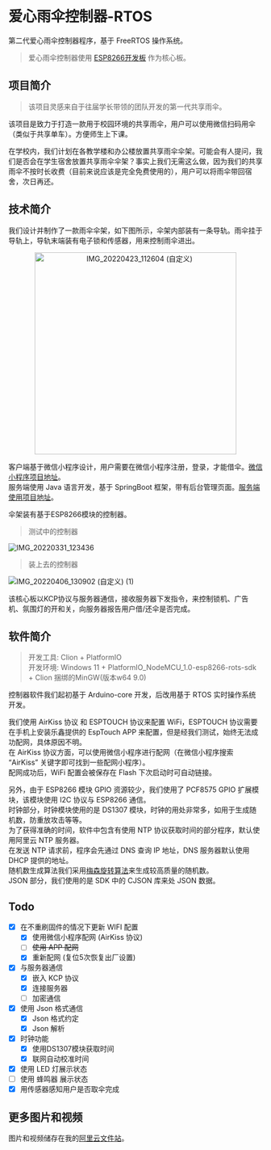 # 爱心雨伞控制器-RTOS

第二代爱心雨伞控制器程序，基于 FreeRTOS 操作系统。

> 爱心雨伞控制器使用 [ESP8266开发板](https://github.com/HNIT-IoT-Lab/ESP8266-board) 作为核心板。

## 项目简介

> 该项目灵感来自于往届学长带领的团队开发的第一代共享雨伞。

该项目是致力于打造一款用于校园环境的共享雨伞，用户可以使用微信扫码用伞（类似于共享单车）。方便师生上下课。

在学校内，我们计划在各教学楼和办公楼放置共享雨伞伞架。可能会有人提问，我们是否会在学生宿舍放置共享雨伞伞架？事实上我们无需这么做，因为我们的共享雨伞不按时长收费（目前来说应该是完全免费使用的），用户可以将雨伞带回宿舍，次日再还。

## 技术简介

我们设计并制作了一款雨伞伞架，如下图所示，伞架内部装有一条导轨。雨伞挂于导轨上，导轨末端装有电子锁和传感器，用来控制雨伞进出。

<p align="center">
   <img alt="IMG_20220423_112604 (自定义)" src="https://user-images.githubusercontent.com/39958055/164873555-69317a19-1a1c-4563-a8d2-916dd3532f62.jpg" height="400">
</p>

客户端基于微信小程序设计，用户需要在微信小程序注册，登录，才能借伞。[微信小程序项目地址](https://github.com/HNIT-IoT-Lab/love-umbrella-miniprogram)。  
服务端使用 Java 语言开发，基于 SpringBoot 框架，带有后台管理页面。[服务端使用项目地址](https://github.com/HNIT-IoT-Lab/umbrella-server)。

伞架装有基于ESP8266模块的控制器。


> 测试中的控制器

![IMG_20220331_123436](https://user-images.githubusercontent.com/39958055/160977423-13001bba-1a12-4f85-81d6-6290b2efd2ae.jpg)

> 装上去的控制器

![IMG_20220406_130902 (自定义) (1)](https://user-images.githubusercontent.com/39958055/161901480-f2683a43-afcc-4a61-a926-96400d476b02.jpg)


该核心板以KCP协议与服务器通信，接收服务器下发指令，来控制锁机、广告机、氛围灯的开和关，向服务器报告用户借/还伞是否完成。

## 软件简介

> 开发工具: Clion + PlatformIO  
> 开发环境: Windows 11 + PlatformIO_NodeMCU_1.0-esp8266-rots-sdk + Clion 捆绑的MinGW(版本w64 9.0)

控制器软件我们起初基于 Arduino-core 开发，后改用基于 RTOS 实时操作系统开发。

我们使用 AirKiss 协议 和 ESPTOUCH 协议来配置 WiFi，ESPTOUCH 协议需要在手机上安装乐鑫提供的 EspTouch APP 来配置，但是经我们测试，始终无法成功配网，具体原因不明。  
在 AirKiss 协议方面，可以使用微信小程序进行配网（在微信小程序搜索 “AirKiss” 关键字即可找到一些配网小程序）。  
配网成功后，WiFi 配置会被保存在 Flash 下次启动时可自动链接。

另外，由于 ESP8266 模块 GPIO 资源较少，我们使用了 PCF8575 GPIO 扩展模块，该模块使用 I2C 协议与 ESP8266 通信。  
时钟部分，时钟模块使用的是 DS1307 模块，时钟的用处非常多，如用于生成随机数，防重放攻击等等。  
为了获得准确的时间，软件中包含有使用 NTP 协议获取时间的部分程序，默认使用阿里云 NTP 服务器。  
在发送 NTP 请求前，程序会先通过 DNS 查询 IP 地址，DNS 服务器默认使用 DHCP 提供的地址。  
随机数生成算法我们采用[梅森旋转算法](https://github.com/dajobe/libmtwist)来生成较高质量的随机数。  
JSON 部分，我们使用的是 SDK 中的 CJSON 库来处 JSON 数据。  


## Todo

- [x] 在不重刷固件的情况下更新 WIFI 配置
  - [x] 使用微信小程序配网 (AirKiss 协议)
  - [ ] ~~使用 APP 配网~~
  - [x] 重新配网 (复位5次恢复出厂设置)
- [x] 与服务器通信
  - [x] 嵌入 KCP 协议
  - [x] 连接服务器
  - [ ] 加密通信
- [x] 使用 Json 格式通信
  - [x] Json 格式约定
  - [x] Json 解析
- [x] 时钟功能
  - [x] 使用DS1307模块获取时间
  - [x] 联网自动校准时间 
- [x] 使用 LED 灯展示状态
- [ ] 使用 蜂鸣器 展示状态
- [x] 用传感器感知用户是否取伞完成

## 更多图片和视频

图片和视频储存在我的[阿里云文件站](https://yandage.top/storage/folder/Pictures/爱心雨伞开发记录/)。
